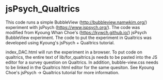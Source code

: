 # jsPsych_Qualtrics

This code runs a simple BubbleView (http://bubbleview.namwkim.org/) experiment with jsPsych (https://www.jspsych.org/). The code was modified from
Kyoung Whan Choe's (https://kywch.github.io/) jsPsych BubbleView experiment. The code to put the experiment in Qualtrics was developed using 
Kyoung's jsPsych + Qualtrics tutorial. 

index_DAC.html will run the experiment in a browser. To put code on qualtrics, the entire text of lib/for_qualtrics.js needs to be pasted into 
the JS editor for a survey question on Qualtrics. In addition, bubble-view.css needs to be linked in the Qualtrics html editor for the same quesiton.
See Kyoung Choe's jsPsych -> Qualtrics tutorial for more information.
